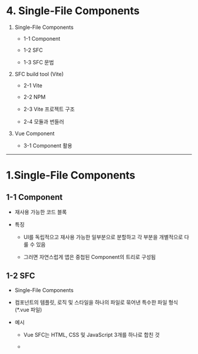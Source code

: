 # 4. Single-File Components

1. Single-File Components
   
   - 1-1 Component
   
   - 1-2 SFC
   
   - 1-3 SFC 문법

2. SFC build tool (Vite)
   
   - 2-1 Vite
   
   - 2-2 NPM
   
   - 2-3 Vite 프로젝트 구조
   
   - 2-4 모듈과 번들러

3. Vue Component
   
   - 3-1 Component 활용

----

# 1.Single-File Components

## 1-1 Component

- 재사용 가능한 코드 블록

- 특징
  
  - UI를 독립적으고 재사용 가능한 일부분으로 분할하고 각 부분을 개별적으로 다룰 수 있음
  
  - 그러면 자연스럽게 앱은 중첩된 Component의 트리로 구성됨

## 1-2 SFC

- Single-File Components

- 컴포넌트의 템플릿, 로직 및 스타일을 하나의 파일로 묶어낸 특수한 파일 형식 (\*.vue  파일)

- 예시
  
  - Vue SFC는 HTML, CSS 및 JavaScript 3개를 하나로 합친 것
  
  - <template>, <script>, <style> 블록은 하나의 파일에서 컴포넌의 뷰, 로직 및 스타일을 캡슐화하고 배치

## 1-3 SFC 문법

- 각 \*.vue 파일은 세 가지 유형의 최상위 언어 블록 <template>, <script>, <style>으로 구성됨

- 언어 블록의 작성 순서는 상관 없으나 일반적으로 template -> script -> style 순서로 작성
  
  - **vbase-3-setup**

- 언어 블록 - \<template>
  
  - 각 *.vue 파일은 최상위 <template>블록을 하나만 포함할 수 있음

- 언어 블록 - <script setup>
  
  - 각 *.vue 파일은 하나의 <script setup> 블록만 포함할 수 있음(일반 <script> 제외)
  
  - 컴포넌트의 setup() 함수로 사용되며 컴포넌트의 각 인스턴스에 대해 실행

- 언어 블록 - <style scoped>
  
  - *.vue 파일에는 여러 <style> 태그가 포함될 수 있음
  
  - scoped가 지정되면 CSS는 현재 컴포넌트에만 적용

<img title="" src="./img/sfc.png" alt="">

- 컴포넌트 사용하기
  
  - https://play.vuejs.org 에서 Vue 컴포넌트 코드 작성 및 미리보기
  
  - Vue SFC는 컴파일러를 통해 컴파일된 후 빌드되어야 함
  
  ➤ 실제 프로젝트에서는 일반적으로 SFC 컴파일러를 VITE와 같은 공식 빌드 도구를 사용해 사용



# 2. SFC build tool (Vite)

## 2-1 Vite

- 프론트엔드 개발 도구
  
  - https://vite.js.dev/

➤ 빠른 개발 환경을 위한 빌드 도구와 개발 서버를 제공

- Vite 프로젝트 생성

```bash
$ npm create vue@latest
```

- 프로젝트 폴도 이동 및 패키지 설치

```bash
$ cd vue-project
$ npm install
```

- vue 프로젝트 서버 실행

```bash
$ npm run dev
```



## 2-2 NPM

- Node Package Manager

- Node.js의 기본 패키지 관리자
  
  - Chrome의 V8 JavaScript 엔진을 기반으로 하는 **Server-Side** 실행 환경
    
    > 파이썬 패키지 관리자는 pip

- Node.js의 영향
  
  - 기존에 브라우저 안에서만 동작할 수 있었던 JavaScript를 브라우저가 아닌 서버 측에서도 실행할 수 있게 함
    
    - 프론트엔드와 백엔드에서 동일한 언어로 개발할 수 있게 됨
  
  - NPM을 활용해 수많은 오픈 소스 패키지와 라이브러리를 제공하여 개발자들이 손쉽게 코드를 공유하고 재사용할 수 있게 함



## 2-3 Vite 프로젝트 구조

<img title="" src="./img/vite structure.png" alt="">

- node_modules
  
  - Node.js 프로젝트에서 사용되는 외부 패키지들이 저장되는 디렉토리
  
  - 프로젝트의 의존성 모듈을 저장하고 관리하는 공간
  
  - 프로젝트가 실행될 때 필요한 라이브러리와 패키지들을 포함
  
  - .gitignore에 작성됨

- package-lock.json
  
  - 패키지들의 실제 설치 버전, 의존성 관계, 하위 패키지 등을 포함하여 패키지 설치에 필요한 모든 정보를 포함
  
  - 패키지들의 정확한 버전을 보장하여, 여러 개발자가 협업하거나 서버 환경에서 <mark>일관성있는 의존성을 유지</mark>하는데 도움을 줌
  
  - **npm install 명령**을 통해 패키지를 설치할 때, 명시된 버전과 의존성을 기반으로 설치

- package.json
  
  - 프로젝트의 메타 정보와 의존성 패키지 목록을 포함
  
  - 프로젝트의 이름, 버전, 작성자, 라이선스 등과 같은 메타 정보를 정의
    
     ➣ package-lock.json 과 함꼐 프로젝트의 의존성을 관리하고, 버전 충돌 및 일관성을 유지하는 역할

- **public 디렉토리**
  
  - 주로 다음 정적 파일을 위치 시킴
    
    - 소스코드에서 참조되지 않는
    
    - 항상 같은 이름을 같는
    
    -  import 할 필요 없는
  
  - 항상 root 절대 경로를 사용하여 참조
    
    - public/icon.png는 소스코드에서 /icon.png로 참조할 수 있음
  
  - [Static Asset Handling | Vite](https://vitejs.dev/guide/assets.html#the-public-directory)

<img title="" src="./img/src.png" alt="">

- src 디렉토리
  
  - 프로젝트의 주요 소스 코드를 포함하는 곳
  
  - 컴포넌트, 스타일, 라우팅 등 프로젝트의 핵심 코드를 관리

- src/assets
  
  - 프로젝트 내에서 사용되는 자원(이미지, 폰트, 스타일 시트 등)을 관리
  
  - 컴포넌트 자체에서 참조하는 내부 파일을 저장하는데 사용
  
  - 컴포넌트가 아닌 곳에서는 public 디렉토리에 위치한 파일을 사용

- src/components
  
  - vue 컴포넌트들을 작성하는 곳

- src/App.vue
  
  - Vue 앱의 최상위 Root 컴포넌트
  
  - 다른 하위 컴포넌트들을 포함
  
  - 애플리케이션 전체의 레이아웃과 공통적인 요소를 정의

- src/main.js
  
  - Vue 인스턴스를 생성하고, 애플리케이션을 초기화하는 역할
  
  - 필요한 라이브러리를 import하고 전역 설정을 수행

<img title="" src="./img/index.png" alt="">

- index.html
  
  - Vue 앱의 기본 HTML 파일
  
  - 앱의 진입점(entry point)
  
  - Root 컴포넌트인 App.vue가 해당 페이지에 마운트(mount) 됨
    
    ➣ Vue  앱이 SPA인 이유
  
  - 필요한 스타일 시트, 스크립트 등의 외부 리소스를 로드할 수 있음
    
    - ex. bootstrap CDN



## 2-4 모듈과 번들러

### Module

- 프로그램을 구성하는 독립적인 코드 블록( \*.js 파일)

> - 개발하는 애플리케이션의 크기가 커지고 복잡해지면서 파일 하나에 모든 기능을 담기가 어려워 짐
> 
> - 따라서 자연스럽게 파일을 여러개로 분리하여 관리를 하게 되었고, 이 때 분리된 파일 각각이 모듈(module) 즉, js 파일 하나가 하나의 모듈
> 
> - 모듈의 수가 많아지고 라이브러리 혹인 모듈 간의 의존성(연결성)이 깊어지면서 특정한 곳에서 발생한 문제가 어떤 모듈 간의 문제인지 파악하기 어려워짐
> 
> - 복잡하고 깊은 모듈의 의존성 문제를 해결하기 위한 도구가 필요
>   
>   ➣ **Bundler**

[참고] node_modeuls의 의존성 깊이

<img title="" src="./img/node_modules.png" alt="">

### Bundler

- 여러 모듈과 파일을 하나(혹은 여러 개)의 번들로 묶어 최적화하여 애플리케이션에서 사용할 수 있게 만들어주는 도구

- 역할
  
  - 의존성 관리, 코드 최적화, 리소스 관리 등
  
  - Bundler가 하는 작업을 Bundling이라 함
  
  - Vite는 **Rollup**이라는 Bundler를 사용하며 개발자가 별도로 기타 환경설정에 신경쓰지 않도록 모두 설정해두고 있음



# 3. Vue Component

### 3-1 Component 활용

1. 컴포넌트 파일 생성

2. 컴포넌트 등록(import)



- 사전 준비
  
  1. 초기에 생성된 모든 컴포넌트 삭제(App.vue 제외)
  
  2. App.vue 코드 초기화

- 컴포넌트 파일 생성
  
  - MyComponent.vue 생성
  
  - App 컴포넌트에 MyComponent를 등록
  
  - App(부모) - MyComponent(자식) 관계 형성
  
  - **@** - 'src/' 경로를 뜻하는 약어
  
  ```v
  <!-- App.vue -->
  
  <template>
    <h1>App.vue</h1>
    <MyComponent />
    <MyComponent />
    <MyComponent />
    <MyComponent />
  </template>
  
  <script setup>
  // import MyComponent from "./components/MyComponent.vue"
  // 절대경로 /src/
  import MyComponent from "@/components/MyComponent.vue"
  </script>
  ```

- Component 이름 관련 스타일 가이드
  
  - https://vuejs.org/style-guide/rules-strongly-recommended.html



# 참고

## Virtual DOM

- 가상의 DOM을 메모리에 저장하고 실제 DOM과 동기화하는 프로그래밍 개념

- 실제 DOM과의 변경 사항 비교를 통해 변경된 부분만 실제 DOM에 적용하는 방식

- 웹 어플리케이션의 성능을 향상시키기 위한 Vue의 내부 렌더링 기술

<img title="" src="./img/virtual dom.png" alt="">



## 내부 렌더링 과정

<img title="" src="./img/rendering.png" alt="">



## Virtual DOM 패턴의 장점

- 효율성
  
  - 실제 DOM 조작을 최소화하고, 변경된 부분만 업데이트하여 성능을 향상

- 반응성
  
  - 데이터의 변경을 감지하고, Virtual DOM을 효율적으로 갱신하여 UI를 자동으로 업데이트

- 추상화
  
  - 개발자는 실제 DOM 조작을 Vue에게 맡기고 컴포넌트와 템플릿을 활용하는 추상화된 프로그래밍 방식으로 원하는 UI 구조를 구성하고 관리할 수 있음



## Virtual DOM 주의사항

- 실제 DOM에 직접 접근하지 말 것
  
  - JavaScript에서 사용하는 DOM 접근 관련 메서드 사용 금지
  
  - querySelector, createElement, addEventListener 등
  
  ➤ Vue의 ref와 Lifecycle Hook 함수를 사용해 간접적으로 접근하여 조작할 것



## 직접 DOM 엘리먼트에 접근해야 하는 경우

- ref 속성을 사용하여 특정 DOM 엘리먼트에 직접적인 참조를 얻을 수 있음

```html
<template>
  <input ref="input">
</template>

<script setup>
import { ref, onMounted } from 'vue'

// 변수명은 템플릿 ref 값과 일치해야 함
const input = ref(null)

onMounted(() => {
  console.log(input.value) // <input>
})
</script>
```



## Composition API & Option API

- Composition API
  
  - import 해서 가져온 API 함수들을 사용하여 컴포넌트의 로직을 정의
  
  - Vue3 에서의 권장 방식
  
  <img title="" src="./img/composition API.png" alt="">

- Option API
  
  - data, methods 및 mounted 같은 객체를 사용하여 컴포넌트의 로직을 정의
  
  - Vue2에서의 작성 방식
  
  <img title="" src="./img/option API.png" alt="">

